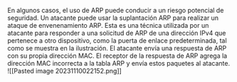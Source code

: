 En algunos casos, el uso de ARP puede conducir a un riesgo potencial de seguridad. Un atacante puede usar la suplantación ARP para realizar un ataque de envenenamiento ARP. Esta es una técnica utilizada por un atacante para responder a una solicitud de ARP de una dirección IPv4 que pertenece a otro dispositivo, como la puerta de enlace predeterminada, tal como se muestra en la ilustración. El atacante envía una respuesta de ARP con su propia dirección MAC. El receptor de la respuesta de ARP agrega la dirección MAC incorrecta a la tabla ARP y envía estos paquetes al atacante.
![[Pasted image 20231110022152.png]]
